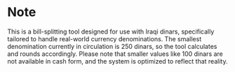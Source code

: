 # Note
This is a bill-splitting tool designed for use with Iraqi dinars, specifically tailored to handle real-world currency denominations. The smallest denomination currently in circulation is 250 dinars, so the tool calculates and rounds accordingly. Please note that smaller values like 100 dinars are not available in cash form, and the system is optimized to reflect that reality.

